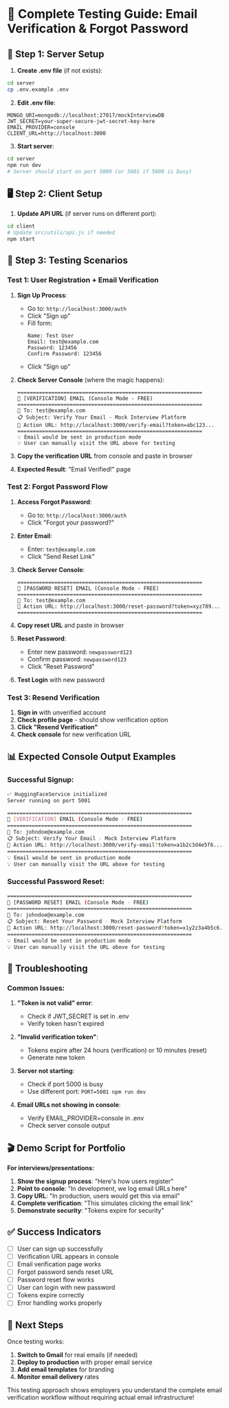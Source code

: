 # 🧪 Complete Testing Guide: Email Verification & Forgot Password

## 🚀 **Step 1: Server Setup**

1. **Create .env file** (if not exists):
```bash
cd server
cp .env.example .env
```

2. **Edit .env file**:
```env
MONGO_URI=mongodb://localhost:27017/mockInterviewDB
JWT_SECRET=your-super-secure-jwt-secret-key-here
EMAIL_PROVIDER=console
CLIENT_URL=http://localhost:3000
```

3. **Start server**:
```bash
cd server
npm run dev
# Server should start on port 5000 (or 5001 if 5000 is busy)
```

## 🖥️ **Step 2: Client Setup**

1. **Update API URL** (if server runs on different port):
```bash
cd client
# Update src/utils/api.js if needed
npm start
```

## 🧪 **Step 3: Testing Scenarios**

### **Test 1: User Registration + Email Verification**

1. **Sign Up Process**:
   - Go to: `http://localhost:3000/auth`
   - Click "Sign up"
   - Fill form:
     ```
     Name: Test User
     Email: test@example.com
     Password: 123456
     Confirm Password: 123456
     ```
   - Click "Sign up"

2. **Check Server Console** (where the magic happens):
   ```
   ============================================================
   📧 [VERIFICATION] EMAIL (Console Mode - FREE)
   ============================================================
   📮 To: test@example.com
   📋 Subject: Verify Your Email - Mock Interview Platform
   🔗 Action URL: http://localhost:3000/verify-email?token=abc123...
   ============================================================
   💡 Email would be sent in production mode
   💡 User can manually visit the URL above for testing
   ```

3. **Copy the verification URL** from console and paste in browser

4. **Expected Result**: "Email Verified!" page

### **Test 2: Forgot Password Flow**

1. **Access Forgot Password**:
   - Go to: `http://localhost:3000/auth`
   - Click "Forgot your password?"

2. **Enter Email**:
   - Enter: `test@example.com`
   - Click "Send Reset Link"

3. **Check Server Console**:
   ```
   ============================================================
   📧 [PASSWORD RESET] EMAIL (Console Mode - FREE)
   ============================================================
   📮 To: test@example.com
   🔗 Action URL: http://localhost:3000/reset-password?token=xyz789...
   ============================================================
   ```

4. **Copy reset URL** and paste in browser

5. **Reset Password**:
   - Enter new password: `newpassword123`
   - Confirm password: `newpassword123`
   - Click "Reset Password"

6. **Test Login** with new password

### **Test 3: Resend Verification**

1. **Sign in** with unverified account
2. **Check profile page** - should show verification option
3. **Click "Resend Verification"**
4. **Check console** for new verification URL

## 📊 **Expected Console Output Examples**

### Successful Signup:
```bash
✅ HuggingFaceService initialized
Server running on port 5001

============================================================
📧 [VERIFICATION] EMAIL (Console Mode - FREE)
============================================================
📮 To: johndoe@example.com
📋 Subject: Verify Your Email - Mock Interview Platform
🔗 Action URL: http://localhost:3000/verify-email?token=a1b2c3d4e5f6...
============================================================
💡 Email would be sent in production mode
💡 User can manually visit the URL above for testing
```

### Successful Password Reset:
```bash
============================================================
📧 [PASSWORD RESET] EMAIL (Console Mode - FREE)
============================================================
📮 To: johndoe@example.com
📋 Subject: Reset Your Password - Mock Interview Platform
🔗 Action URL: http://localhost:3000/reset-password?token=x1y2z3a4b5c6...
============================================================
💡 Email would be sent in production mode
💡 User can manually visit the URL above for testing
```

## 🐛 **Troubleshooting**

### Common Issues:

1. **"Token is not valid" error**:
   - Check if JWT_SECRET is set in .env
   - Verify token hasn't expired

2. **"Invalid verification token"**:
   - Tokens expire after 24 hours (verification) or 10 minutes (reset)
   - Generate new token

3. **Server not starting**:
   - Check if port 5000 is busy
   - Use different port: `PORT=5001 npm run dev`

4. **Email URLs not showing in console**:
   - Verify EMAIL_PROVIDER=console in .env
   - Check server console output

## 🎬 **Demo Script for Portfolio**

**For interviews/presentations:**

1. **Show the signup process**: "Here's how users register"
2. **Point to console**: "In development, we log email URLs here"
3. **Copy URL**: "In production, users would get this via email"
4. **Complete verification**: "This simulates clicking the email link"
5. **Demonstrate security**: "Tokens expire for security"

## ✅ **Success Indicators**

- [ ] User can sign up successfully
- [ ] Verification URL appears in console
- [ ] Email verification page works
- [ ] Forgot password sends reset URL
- [ ] Password reset flow works
- [ ] User can login with new password
- [ ] Tokens expire correctly
- [ ] Error handling works properly

## 🚀 **Next Steps**

Once testing works:
1. **Switch to Gmail** for real emails (if needed)
2. **Deploy to production** with proper email service
3. **Add email templates** for branding
4. **Monitor email delivery** rates

This testing approach shows employers you understand the complete email verification workflow without requiring actual email infrastructure!